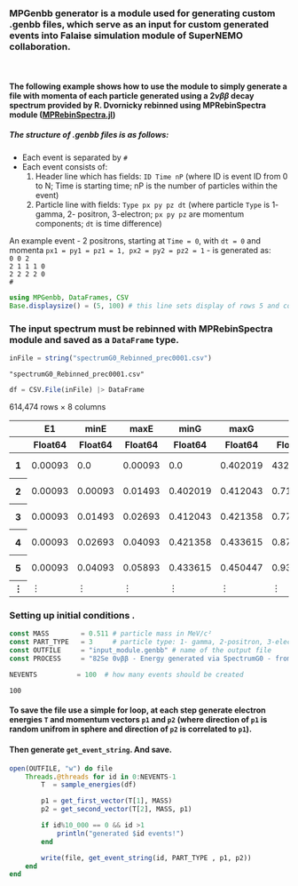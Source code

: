 ### MPGenbb generator is a module used for generating custom .genbb files, which serve as an input for custom generated events into Falaise simulation module of SuperNEMO collaboration. 
<br>

#### The following example shows how to use the module to simply generate a file with momenta of each particle generated using a $2\nu\beta\beta$ decay spectrum provided by R. Dvornicky rebinned using MPRebinSpectra module (<a href="https://github.com/Shoram444/MPRebinSpectra.jl">MPRebinSpectra.jl</a>)


##### The structure of .genbb files is as follows: 
+ Each event is separated by ``#``
+ Each event consists of:
    1. Header line which has fields: ``ID Time nP`` (where ID is event ID from 0 to N; Time is starting time; nP is the number of particles within the event)
    2. Particle line with fields: ``Type px py pz dt`` (where particle ``Type`` is 1- gamma, 2- positron, 3-electron; ``px py pz`` are momentum components; ``dt`` is time difference)

An example event - 2 positrons, starting at ``Time = 0``, with ``dt = 0`` and momenta ``px1 = py1 = pz1 = 1, px2 = py2 = pz2 = 1`` - is generated as:
<br>
``0 0 2 `` <br>
``2 1 1 1 0`` <br>
``2 2 2 2 0`` <br>
``#``



```julia
using MPGenbb, DataFrames, CSV
Base.displaysize() = (5, 100) # this line sets display of rows 5 and cols 100
```

### The input spectrum must be rebinned with MPRebinSpectra module and saved as a ``DataFrame`` type.


```julia
inFile = string("spectrumG0_Rebinned_prec0001.csv")
```




    "spectrumG0_Rebinned_prec0001.csv"




```julia
df = CSV.File(inFile) |> DataFrame
```




<div class="data-frame"><p>614,474 rows × 8 columns</p><table class="data-frame"><thead><tr><th></th><th>E1</th><th>minE</th><th>maxE</th><th>minG</th><th>maxG</th><th>a</th><th>b</th><th>cdf</th></tr><tr><th></th><th title="Float64">Float64</th><th title="Float64">Float64</th><th title="Float64">Float64</th><th title="Float64">Float64</th><th title="Float64">Float64</th><th title="Float64">Float64</th><th title="Float64">Float64</th><th title="Float64">Float64</th></tr></thead><tbody><tr><th>1</th><td>0.00093</td><td>0.0</td><td>0.00093</td><td>0.0</td><td>0.402019</td><td>432.278</td><td>0.0</td><td>1.86939e-7</td></tr><tr><th>2</th><td>0.00093</td><td>0.00093</td><td>0.01493</td><td>0.402019</td><td>0.412043</td><td>0.716006</td><td>0.401353</td><td>5.88537e-6</td></tr><tr><th>3</th><td>0.00093</td><td>0.01493</td><td>0.02693</td><td>0.412043</td><td>0.421358</td><td>0.776314</td><td>0.400452</td><td>1.08858e-5</td></tr><tr><th>4</th><td>0.00093</td><td>0.02693</td><td>0.04093</td><td>0.421358</td><td>0.433615</td><td>0.875475</td><td>0.397782</td><td>1.68706e-5</td></tr><tr><th>5</th><td>0.00093</td><td>0.04093</td><td>0.05893</td><td>0.433615</td><td>0.450447</td><td>0.93513</td><td>0.39534</td><td>2.48272e-5</td></tr><tr><th>&vellip;</th><td>&vellip;</td><td>&vellip;</td><td>&vellip;</td><td>&vellip;</td><td>&vellip;</td><td>&vellip;</td><td>&vellip;</td><td>&vellip;</td></tr></tbody></table></div>



### Setting up initial conditions .


```julia
const MASS        = 0.511 # particle mass in MeV/c²
const PART_TYPE   = 3     # particle type: 1- gamma, 2-positron, 3-electron
const OUTFILE     = "input_module.genbb" # name of the output file
const PROCESS     = "82Se 0νββ - Energy generated via SpectrumG0 - from R. Dvornicky";
```


```julia
NEVENTS          = 100  # how many events should be created
```




    100



#### To save the file use a simple for loop, at each step generate electron energies ```T``` and momentum vectors ``p1`` and ``p2`` (where direction of ``p1`` is random unifrom in sphere and direction of ``p2`` is correlated to ``p1``). 
#### Then generate ``get_event_string``. And save.


```julia
open(OUTFILE, "w") do file
    Threads.@threads for id in 0:NEVENTS-1
        T  = sample_energies(df)

        p1 = get_first_vector(T[1], MASS)
        p2 = get_second_vector(T[2], MASS, p1)

        if id%10_000 == 0 && id >1
            println("generated $id events!")
        end

        write(file, get_event_string(id, PART_TYPE , p1, p2))
    end
end
```
